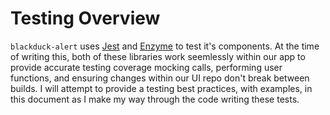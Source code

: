 # Testing Overview

`blackduck-alert` uses [Jest](https://jestjs.io/) and [Enzyme](https://enzymejs.github.io/enzyme/) to test it's components.  At the time of writing this, both of these libraries work seemlessly within our app to provide accurate testing coverage mocking calls, performing user functions, and ensuring changes within our UI repo don't break between builds.  I will attempt to provide a testing best practices, with examples, in this document as I make my way through the code writing these tests.